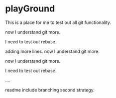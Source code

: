 # playGround
This is a place for me to test out all git functionality.



now I understand git more.

I need to test out rebase.

adding more lines.
now I understand git more.


now I understand git more.

I need to test out rebase.

....


readme include branching second strategy.